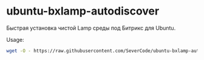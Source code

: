 # ubuntu-bxlamp-autodiscover
Быстрая установка чистой Lamp среды под Битрикс для Ubuntu.

Usage: 
```bash
wget -O - https://raw.githubusercontent.com/SeverCode/ubuntu-bxlamp-autodiscover/main/install.sh | bash
```

